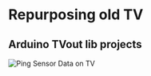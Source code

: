# Repurposing old TV
## Arduino TVout lib projects
![Ping Sensor Data on TV](https://github.com/yesIamHasi/ArduinoProjects/blob/master/tvoutping.jpg)
